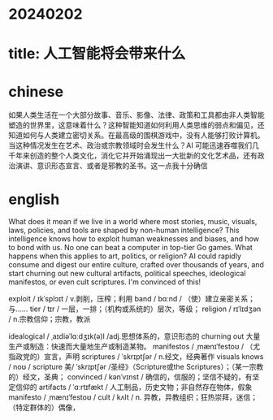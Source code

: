 # 20240202
# title: 人工智能将会带来什么

# chinese
如果人类生活在一个大部分故事、音乐、影像、法律、政策和工具都由非人类智能塑造的世界里，这意味着什么？这种智能知道如何利用人类思维的弱点和偏见，还知道如何与人类建立密切关系。在最高级的围棋游戏中，没有人能够打败计算机。当这种情况发生在艺术、政治或宗教领域时会发生什么？AI 可能迅速吞噬我们几千年来创造的整个人类文化，消化它并开始涌现出一大批新的文化艺术品，还有政治演讲、意识形态宣言、或者是邪教的圣书。这一点我十分确信

# english
What does it mean if we live in a world where most stories, music, visuals, laws, policies, and tools are shaped by non-human intelligence? This intelligence knows how to exploit human weaknesses and biases, and how to bond with us. No one can beat a computer in top-tier Go games. What happens when this applies to art, politics, or religion? AI could rapidly consume and digest our entire culture, crafted over thousands of years, and start churning out new cultural artifacts, political speeches, ideological manifestos, or even cult scriptures. I'm convinced of this!

exploit / ɪkˈsplɔɪt / v.剥削，压榨；利用
band / bɑːnd / （使）建立亲密关系；与……
tier / tɪr / 一层，一排；（机构或系统的）层次，等级；
religion / rɪˈlɪdʒən / n.宗教信仰；宗教，教派

idealogical / ˌaɪdiəˈlɑːdʒɪk(ə)l /adj.思想体系的，意识形态的
churning out 大量生产或制造：快速而大量地生产或制造某物。
manifestos / ˌmænɪˈfestoʊ / （尤指政党的）宣言，声明
scriptures / ˈskrɪptʃər / n.经文，经典著作
visuals 
knows  / noʊ /
scripture 美/ ˈskrɪptʃər /圣经》（Scripture或the Scriptures）；（某一宗教的）经文，圣典；
convinced / kənˈvɪnst / 确信的，信服的；坚信不疑的，有坚定信仰的
artifacts / ˈɑːrtɪfækt / 人工制品，历史文物；非自然存在物体，假象
manifesto / ˌmænɪˈfestoʊ /
cult / kʌlt / n.
异教，异教组织；狂热崇拜，迷信；（特定群体的）偶像，

